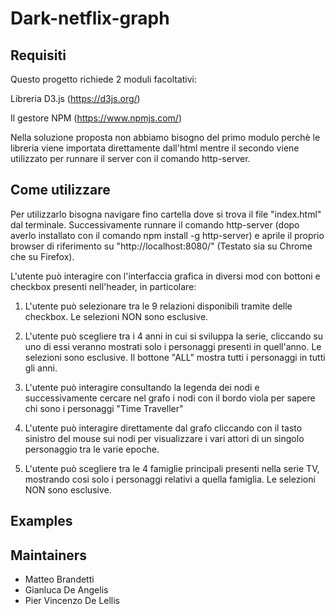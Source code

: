 # Dark-netflix-graph



Requisiti
------------
Questo progetto richiede 2 moduli facoltativi:

Libreria D3.js (https://d3js.org/)

Il gestore NPM (https://www.npmjs.com/)

Nella soluzione proposta non abbiamo bisogno del primo modulo perchè le libreria viene importata direttamente dall'html
mentre il secondo viene utilizzato per runnare il server con il comando http-server. 

Come utilizzare
------------
Per utilizzarlo bisogna navigare fino cartella dove si trova il file "index.html" dal terminale. Successivamente runnare il comando http-server (dopo averlo installato con il comando npm install -g http-server) e aprile il proprio browser di riferimento su "http://localhost:8080/" (Testato sia su Chrome che su Firefox).

L'utente può interagire con l'interfaccia grafica in diversi mod con bottoni e checkbox presenti nell'header, in particolare:

1. L'utente può selezionare tra le 9 relazioni disponibili tramite delle checkbox. Le selezioni NON sono esclusive.

2. L'utente può scegliere tra i 4 anni in cui si sviluppa la serie, cliccando su uno di essi veranno mostrati solo i personaggi presenti in quell'anno. Le selezioni sono esclusive. Il bottone "ALL" mostra tutti i personaggi in tutti gli anni.

3. L'utente può interagire consultando la legenda dei nodi e successivamente cercare nel grafo i nodi con il bordo viola per sapere chi sono i personaggi "Time Traveller"
 
4. L'utente può interagire direttamente dal grafo cliccando con il tasto sinistro del mouse sui nodi per visualizzare i vari attori di un singolo personaggio tra le varie epoche.
 
5. L'utente può scegliere tra le 4 famiglie principali presenti nella serie TV, mostrando cosi solo i personaggi relativi a quella famiglia. Le selezioni NON sono esclusive.
 


Examples 
------------




Maintainers
------------
- Matteo Brandetti
- Gianluca De Angelis
- Pier Vincenzo De Lellis
